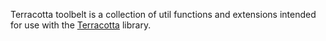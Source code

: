 Terracotta toolbelt is a collection of util functions and extensions intended for use with the [Terracotta](https://github.com/DHI-GRAS/terracotta) library. 

